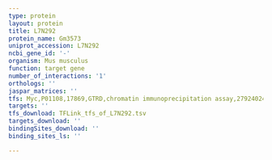 ```yaml
---
type: protein
layout: protein
title: L7N292
protein_name: Gm3573
uniprot_accession: L7N292
ncbi_gene_id: '-'
organism: Mus musculus
function: target gene
number_of_interactions: '1'
orthologs: ''
jaspar_matrices: ''
tfs: Myc,P01108,17869,GTRD,chromatin immunoprecipitation assay,27924024%5Buid%5D,No
targets: ''
tfs_download: TFLink_tfs_of_L7N292.tsv
targets_download: ''
bindingSites_download: ''
binding_sites_ls: ''

---
```

